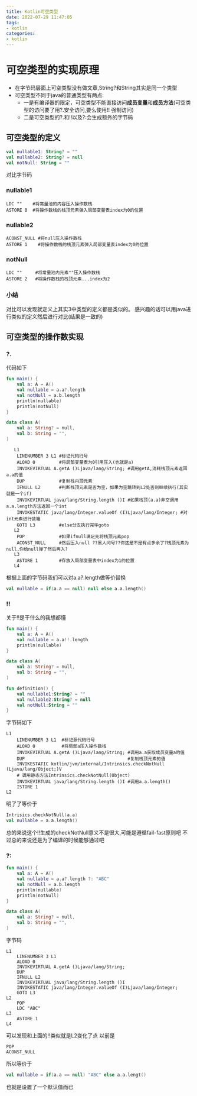 ```yaml
---
title: Kotlin可空类型
date: 2022-07-29 11:47:05
tags:
- kotlin
categories:
- kotlin
---
```






# 可空类型的实现原理

- 在字节码层面上可空类型没有做文章,String?和String其实是同一个类型
- 可空类型不同于java的普通类型有两点:
    - 一是有编译器的限定，可空类型不能直接访问**成员变量**和**成员方法**(可空类型的访问要了用?.安全访问,要么使用!!
      强制访问)
    - 二是可空类型的?.和!!以及?:会生成额外的字节码

## 可空类型的定义

```kotlin
val nullable1: String? = ""
val nullable2: String? = null
val notNull: String = ""
```

对比字节码

### nullable1

```
LDC ""    #将常量池的内容压入操作数栈
ASTORE 0  #将操作数栈的栈顶元素弹入局部变量表index为0的位置
```

### nullable2

```
ACONST_NULL #将null压入操作数栈
ASTORE 1    #将操作数栈的栈顶元素弹入局部变量表index为0的位置
```

### notNull

```
LDC ""     #将常量池内元素""压入操作数栈
ASTORE 2   #将操作数栈的栈顶元素...index为2
```

### 小结

对比可以发现就定义上其实3中类型的定义都是类似的。
感兴趣的话可以用java进行类似的定义然后进行对比(结果是一致的)

## 可空类型的操作数实现

### ?.

代码如下

```kotlin
fun main() {
    val a: A = A()
    val nullable = a.a?.length
    val notNull = a.b.length
    println(nullable)
    println(notNull)
}

data class A(
    val a: String? = null,
    val b: String = "",
)
```

```
   L1
    LINENUMBER 3 L1 #标记代码行号
    ALOAD 0         #将局部变量表为0引用压入(也就是a)
    INVOKEVIRTUAL A.getA ()Ljava/lang/String; #调用getA,消耗栈顶元素返回a.a的值
    DUP             #复制栈内顶元素
    IFNULL L2       #判断栈顶元素是否为空，如果为空跳转到L2处否则继续执行(其实就是一个if)
    INVOKEVIRTUAL java/lang/String.length ()I #如果栈顶(a.a)非空调用a.a.length方法返回一个int
    INVOKESTATIC java/lang/Integer.valueOf (I)Ljava/lang/Integer; #对int元素进行装箱
    GOTO L3         #else分支执行完毕goto
   L2
    POP             #如果ifnull满足先将栈顶元素pop
    ACONST_NULL     #然后压入null ??黑人问号??你这是不是有点多余了?栈顶元素为null,你给null弹了然后再入?
   L3
    ASTORE 1        #存放入局部变量表中index为1的位置
   L4
```
根据上面的字节码我们可以对a.a?.length做等价替换
```kotlin
val nullable = if(a.a == null) null else a.a.length()
```

### !!
关于!!是干什么的我想都懂
```kotlin
fun main() {
    val a: A = A()
    val nullable = a.a!!.length
    println(nullable)
}

data class A(
    val a: String? = null,
    val b: String = "",
)

fun definition() {
    val nullable1:String? = ""
    val nullable2:String? = null
    val notNull:String = ""
}
```

字节码如下
```
L1
    LINENUMBER 3 L1  #标记源代码行号
    ALOAD 0          #将局部a压入操作数栈
    INVOKEVIRTUAL A.getA ()Ljava/lang/String; #调用a.a获取成员变量a的值
    DUP                                       #复制栈顶元素的值
    INVOKESTATIC kotlin/jvm/internal/Intrinsics.checkNotNull (Ljava/lang/Object;)V
    # 调用静态方法Intrinsics.checkNotNull(Object)
    INVOKEVIRTUAL java/lang/String.length ()I #调用a.a.length()
    ISTORE 1
L2
```
明了了等价于
```kotlin
Intrisics.checkNotNull(a.a)
val nullable = a.a.length()
```
总的来说这个!!生成的checkNotNull意义不是很大,可能是遵循fail-fast原则吧
不过总的来说还是为了编译的时候能够通过吧



### ?:

```kotlin
fun main() {
    val a: A = A()
    val nullable = a.a?.length ?: "ABC"
    val notNull = a.b.length
    println(nullable)
    println(notNull)
}

data class A(
    val a: String? = null,
    val b: String = "",
)
```

字节码
```
L1
    LINENUMBER 3 L1
    ALOAD 0
    INVOKEVIRTUAL A.getA ()Ljava/lang/String;
    DUP
    IFNULL L2
    INVOKEVIRTUAL java/lang/String.length ()I
    INVOKESTATIC java/lang/Integer.valueOf (I)Ljava/lang/Integer;
    GOTO L3
L2
    POP
    LDC "ABC"
L3
    ASTORE 1
L4
```
可以发现和上面的!!类似就是L2变化了点
以前是
```
POP       
ACONST_NULL
```
所以等价于

```kotlin
val nullable = if(a.a == null) "ABC" else a.a.lengt()
```
也就是设置了一个默认值而已